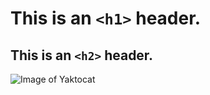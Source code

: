 # This is an `<h1>` header.
## This is an `<h2>` header.
![Image of Yaktocat](https://octodex.github.com/images/yaktocat.png)
